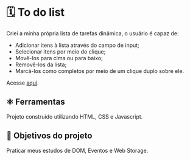 # 🗓️ To do list

Criei a minha própria lista de tarefas dinâmica, o usuário é capaz de:

- Adicionar itens à lista através do campo de input;
- Selecionar itens por meio do clique;
- Movê-los para cima ou para baixo;
- Removê-los da lista;
- Marcá-los como completos por meio de um clique duplo sobre ele.

Acesse [aqui](https://coelhoreinaldo.github.io/).

## ⚛️ Ferramentas

Projeto construído utilizando HTML, CSS e Javascript.

## 🎯 Objetivos do projeto

Praticar meus estudos de DOM, Eventos e Web Storage.
